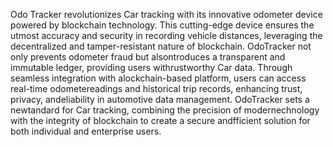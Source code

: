 Odo Tracker revolutionizes Car tracking with its innovative odometer device powered by blockchain technology. This cutting-edge device ensures the utmost accuracy and security in recording vehicle distances, leveraging the decentralized and tamper-resistant nature of blockchain. OdoTracker not only prevents odometer fraud but alsontroduces a transparent and immutable ledger, providing users withrustworthy Car data. Through seamless integration with alockchain-based platform, users can access real-time odometereadings and historical trip records, enhancing trust, privacy, andeliability in automotive data management. OdoTracker sets a newtandard for Car tracking, combining the precision of modernechnology with the integrity of blockchain to create a secure andfficient solution for both individual and enterprise users.
